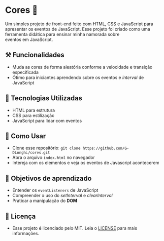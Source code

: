 # Cores 🎨
Um simples projeto de front-end feito com HTML, CSS e JavaScript para apresentar os eventos de JavaScript. Esse projeto foi criado como uma ferramenta didática para ensinar minha namorada sobre eventos em JavaScript.

## ⚒️ Funcionalidades
- Muda as cores de forma aleatória conforme a velocidade e transição específicada
- Ótimo para iniciantes aprendendo sobre os eventos e *interval* de JavaScript

## 🚀 Tecnologias Utilizadas
- HTML para estrutura
- CSS para estilização
- JavaScript para lidar com eventos

## 📂 Como Usar
- Clone esse repositório: `git clone https://github.com/G-DLonghi/cores.git`
- Abra o arquivo `index.html` no navegador
- Intereja com os elementos e veja os eventos de Javascript acontecerem

## 🎯 Objetivos de aprendizado
- Entender os `eventListeners` de JavaScript
- Compreender o uso do *setInterval* e *clearInterval* 
- Praticar a manipulação do **DOM**

## 📜 Licença
- Esse projeto é licenciado pelo MIT. Leia o [LICENSE](./LICENSE) para mais informações.
